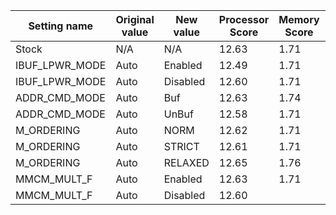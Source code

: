 | Setting name | Original value | New value | Processor Score | Memory Score | Graphics Score | Average Score |
| ------------ | -------------- | --------- | --------------- | ------------ | -------------- | ------------- |
| Stock        | N/A            | N/A       | 12.63           | 1.71         | 8.50           | 7.61          |
| IBUF_LPWR_MODE | Auto | Enabled | 12.49 | 1.71 | 8.49 | 7.56 |
| IBUF_LPWR_MODE | Auto | Disabled | 12.60 | 1.71 | 8.52 | 7.61 |
| ADDR_CMD_MODE | Auto | Buf | 12.63 | 1.74 | 8.49 | 7.62 |
| ADDR_CMD_MODE | Auto | UnBuf | 12.58 | 1.71 | 8.54 | 7.61 |
| M_ORDERING | Auto | NORM | 12.62 | 1.71 | 8.56 | 7.63 |
| M_ORDERING | Auto | STRICT | 12.61 | 1.71 | 8.52 | 7.61 |
| M_ORDERING | Auto | RELAXED | 12.65 | 1.76 | 8.54 | 7.65 |
| MMCM_MULT_F | Auto | Enabled | 12.63 | 1.71 | 8.56 | 7.63 |
| MMCM_MULT_F | Auto | Disabled | 12.60 
